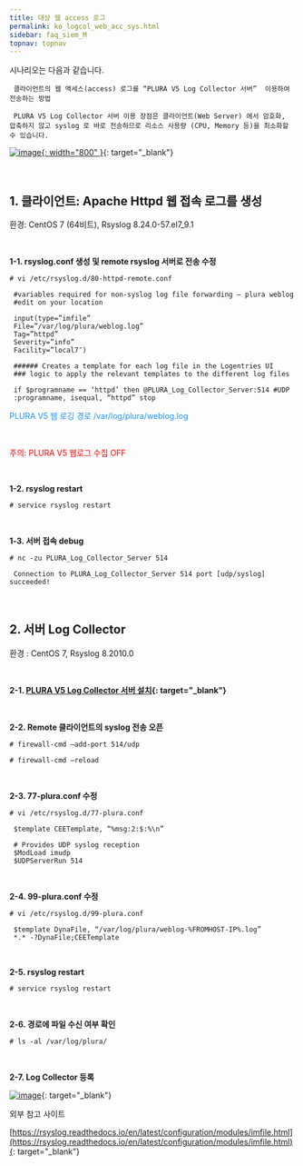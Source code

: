 ```yaml
---
title: 대상 웹 access 로그
permalink: ko_logcol_web_acc_sys.html
sidebar: faq_siem_M
topnav: topnav
---
```


시나리오는 다음과 같습니다.

     클라이언트의 웹 액세스(access) 로그를 “PLURA V5 Log Collector 서버”  이용하여 전송하는 방법

     PLURA V5 Log Collector 서버 이용 장점은 클라이언트(Web Server) 에서 암호화, 압축하지 않고 syslog 로 바로 전송하므로 리소스 사용량 (CPU, Memory 등)을 최소화할 수 있습니다.

[![image](/docs/images/Additianal/logcol/1.png){: width="800" }](/docs/images/Additianal/logcol/1.png){: target="_blank"}

<br />

## 1. 클라이언트: Apache Httpd 웹 접속 로그를 생성

 환경: CentOS 7 (64비트), Rsyslog 8.24.0-57.el7_9.1

<br />

**1-1. rsyslog.conf 생성 및 remote rsyslog 서버로 전송 수정**

`# vi /etc/rsyslog.d/80-httpd-remote.conf`

     #variables required for non-syslog log file forwarding – plura weblog
     #edit on your location

     input(type=”imfile”
     File=”/var/log/plura/weblog.log”
     Tag=”httpd”
     Severity=”info”
     Facility=”local7″)

     ###### Creates a template for each log file in the Logentries UI
     ### logic to apply the relevant templates to the different log files

     if $programname == ‘httpd’ then @PLURA_Log_Collector_Server:514 #UDP
     :programname, isequal, “httpd” stop


 <font color='dodgerblue'> PLURA V5 웹 로깅 경로 /var/log/plura/weblog.log </font>
 
 <br />
 
 <font color='red'> 주의: PLURA V5 웹로그 수집 OFF </font>

<br />

**1-2. rsyslog restart**

`# service rsyslog restart`

<br />

**1-3. 서버 접속 debug**

`# nc -zu PLURA_Log_Collector_Server 514`

     Connection to PLURA_Log_Collector_Server 514 port [udp/syslog] succeeded!

 <br />

## 2. 서버 Log Collector

 환경 : CentOS 7, Rsyslog 8.2010.0

<br />

**2-1. [PLURA V5 Log Collector 서버 설치](https://qubitsec.github.io/ko_p_agent_lin_srv.html){: target="_blank"}**

<br />

**2-2. Remote 클라이언트의 syslog 전송 오픈**

`# firewall-cmd –add-port 514/udp`

`# firewall-cmd –reload`

<br />

**2-3. 77-plura.conf 수정**

`# vi /etc/rsyslog.d/77-plura.conf`

     $template CEETemplate, “%msg:2:$:%\n”

     # Provides UDP syslog reception
     $ModLoad imudp
     $UDPServerRun 514

<br />

**2-4. 99-plura.conf 수정**

`# vi /etc/rsyslog.d/99-plura.conf`

     $template DynaFile, “/var/log/plura/weblog-%FROMHOST-IP%.log”
     *.* -?DynaFile;CEETemplate

<br />

**2-5. rsyslog restart**

`# service rsyslog restart`

<br />

**2-6. 경로에 파일 수신 여부 확인**

`# ls -al /var/log/plura/`

<br />

**2-7. Log Collector 등록**

[![image](/docs/images/Additianal/logcol/2.png)](/docs/images/Additianal/logcol/2.png){: target="_blank"}


외부 참고 사이트

[https://rsyslog.readthedocs.io/en/latest/configuration/modules/imfile.html](https://rsyslog.readthedocs.io/en/latest/configuration/modules/imfile.html){: target="_blank"}